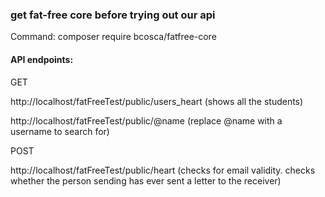 ### get fat-free core before trying out our api 
Command: composer require bcosca/fatfree-core

#### API endpoints:
GET

http://localhost/fatFreeTest/public/users_heart (shows all the students)

http://localhost/fatFreeTest/public/@name (replace @name with a username to search for)

POST

http://localhost/fatFreeTest/public/heart (checks for email validity. checks whether the person sending has ever sent a letter to the receiver)
